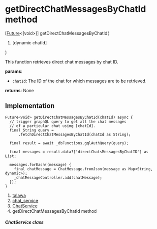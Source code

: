 
<div>

# getDirectChatMessagesByChatId method

</div>


[[Future](https://api.flutter.dev/flutter/dart-core/Future-class.html)\<[void\>]]
getDirectChatMessagesByChatId(

1.  [dynamic
    chatId]

)



This function retrieves direct chat messages by chat ID.

**params**:

-   `chatId`: The ID of the chat for which messages are to be retrieved.

**returns**: None



## Implementation

``` language-dart
Future<void> getDirectChatMessagesByChatId(chatId) async {
  // trigger graphQL query to get all the chat messages
  // of a particular chat using [chatId].
  final String query =
      .fetchDirectChatMessagesByChatId(chatId as String);

  final result = await _dbFunctions.gqlAuthQuery(query);

  final messages = result.data?['directChatsMessagesByChatID'] as List;

  messages.forEach((message) {
    final chatMessage = ChatMessage.fromJson(message as Map<String, dynamic>);
    _chatMessageController.add(chatMessage);
  });
}
```







1.  [talawa](../../index.html)
2.  [chat_service](../../services_chat_service/)
3.  [ChatService](../../services_chat_service/ChatService-class.html)
4.  getDirectChatMessagesByChatId method

##### ChatService class







